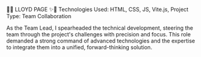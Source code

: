 🌟✨ LLOYD PAGE ✨🌟
Technologies Used: HTML, CSS, JS, Vite.js,
Project Type: Team Collaboration

As the Team Lead, I spearheaded the technical development, steering the team through the project's challenges with precision and focus. This role demanded a strong command of advanced technologies and the expertise to integrate them into a unified, forward-thinking solution.
